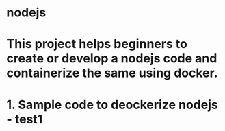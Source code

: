 # nodejs

# This project helps beginners to create or develop a nodejs code and containerize the same using docker.
# 1. Sample code to deockerize nodejs - test1
